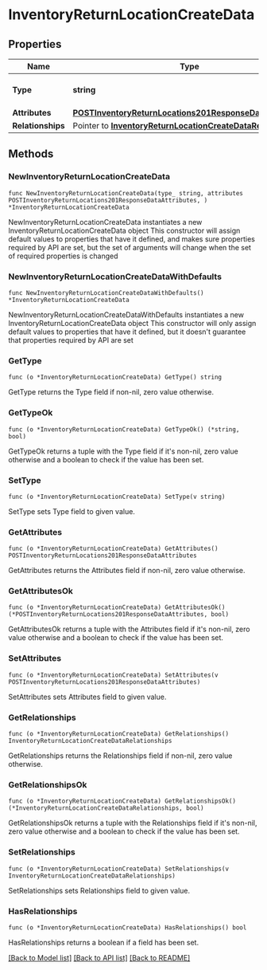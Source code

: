 # InventoryReturnLocationCreateData

## Properties

Name | Type | Description | Notes
------------ | ------------- | ------------- | -------------
**Type** | **string** | The resource&#39;s type | 
**Attributes** | [**POSTInventoryReturnLocations201ResponseDataAttributes**](POSTInventoryReturnLocations201ResponseDataAttributes.md) |  | 
**Relationships** | Pointer to [**InventoryReturnLocationCreateDataRelationships**](InventoryReturnLocationCreateDataRelationships.md) |  | [optional] 

## Methods

### NewInventoryReturnLocationCreateData

`func NewInventoryReturnLocationCreateData(type_ string, attributes POSTInventoryReturnLocations201ResponseDataAttributes, ) *InventoryReturnLocationCreateData`

NewInventoryReturnLocationCreateData instantiates a new InventoryReturnLocationCreateData object
This constructor will assign default values to properties that have it defined,
and makes sure properties required by API are set, but the set of arguments
will change when the set of required properties is changed

### NewInventoryReturnLocationCreateDataWithDefaults

`func NewInventoryReturnLocationCreateDataWithDefaults() *InventoryReturnLocationCreateData`

NewInventoryReturnLocationCreateDataWithDefaults instantiates a new InventoryReturnLocationCreateData object
This constructor will only assign default values to properties that have it defined,
but it doesn't guarantee that properties required by API are set

### GetType

`func (o *InventoryReturnLocationCreateData) GetType() string`

GetType returns the Type field if non-nil, zero value otherwise.

### GetTypeOk

`func (o *InventoryReturnLocationCreateData) GetTypeOk() (*string, bool)`

GetTypeOk returns a tuple with the Type field if it's non-nil, zero value otherwise
and a boolean to check if the value has been set.

### SetType

`func (o *InventoryReturnLocationCreateData) SetType(v string)`

SetType sets Type field to given value.


### GetAttributes

`func (o *InventoryReturnLocationCreateData) GetAttributes() POSTInventoryReturnLocations201ResponseDataAttributes`

GetAttributes returns the Attributes field if non-nil, zero value otherwise.

### GetAttributesOk

`func (o *InventoryReturnLocationCreateData) GetAttributesOk() (*POSTInventoryReturnLocations201ResponseDataAttributes, bool)`

GetAttributesOk returns a tuple with the Attributes field if it's non-nil, zero value otherwise
and a boolean to check if the value has been set.

### SetAttributes

`func (o *InventoryReturnLocationCreateData) SetAttributes(v POSTInventoryReturnLocations201ResponseDataAttributes)`

SetAttributes sets Attributes field to given value.


### GetRelationships

`func (o *InventoryReturnLocationCreateData) GetRelationships() InventoryReturnLocationCreateDataRelationships`

GetRelationships returns the Relationships field if non-nil, zero value otherwise.

### GetRelationshipsOk

`func (o *InventoryReturnLocationCreateData) GetRelationshipsOk() (*InventoryReturnLocationCreateDataRelationships, bool)`

GetRelationshipsOk returns a tuple with the Relationships field if it's non-nil, zero value otherwise
and a boolean to check if the value has been set.

### SetRelationships

`func (o *InventoryReturnLocationCreateData) SetRelationships(v InventoryReturnLocationCreateDataRelationships)`

SetRelationships sets Relationships field to given value.

### HasRelationships

`func (o *InventoryReturnLocationCreateData) HasRelationships() bool`

HasRelationships returns a boolean if a field has been set.


[[Back to Model list]](../README.md#documentation-for-models) [[Back to API list]](../README.md#documentation-for-api-endpoints) [[Back to README]](../README.md)


